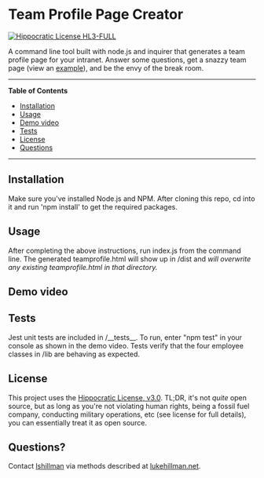 # Team Profile Page Creator

[![Hippocratic License HL3-FULL](https://img.shields.io/static/v1?label=Hippocratic%20License&message=HL3-FULL&labelColor=5e2751&color=bc8c3d)](https://firstdonoharm.dev/version/3/0/full.html)

A command line tool built with node.js and inquirer that generates a team profile page for your intranet. Answer some questions, get a snazzy team page (view an [example](https://lshillman.github.io/team-profile-page-creator/dist/teamprofile.html)), and be the envy of the break room.

---
**Table of Contents**
* [Installation](#installation)
* [Usage](#usage)
* [Demo video](#demo-video)
* [Tests](#tests)
* [License](#license)
* [Questions](#questions)
---

## Installation

Make sure you've installed Node.js and NPM. After cloning this repo, cd into it and run 'npm install' to get the required packages.

## Usage

After completing the above instructions, run index.js from the command line. The generated teamprofile.html will show up in /dist and *will overwrite any existing teamprofile.html in that directory.*

## Demo video




## Tests
Jest unit tests are included in /\_\_tests__. To run, enter "npm test" in your console as shown in the demo video. Tests verify that the four employee classes in /lib are behaving as expected.

## License
This project uses the [Hippocratic License, v3.0](https://firstdonoharm.dev). TL;DR, it's not *quite* open source, but as long as you're not violating human rights, being a fossil fuel company, conducting military operations, etc (see license for full details), you can essentially treat it as open source.

## Questions?

Contact [lshillman](https://github.com/lshillman) via methods described at [lukehillman.net](https://lukehillman.net).
